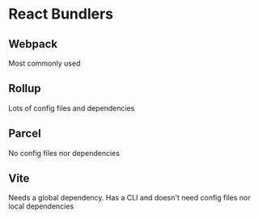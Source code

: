 # React Bundlers

## Webpack

Most commonly used

## Rollup

Lots of config files and dependencies

## Parcel

No config files nor dependencies

## Vite

Needs a global dependency. Has a CLI and doesn't need config files nor local dependencies
